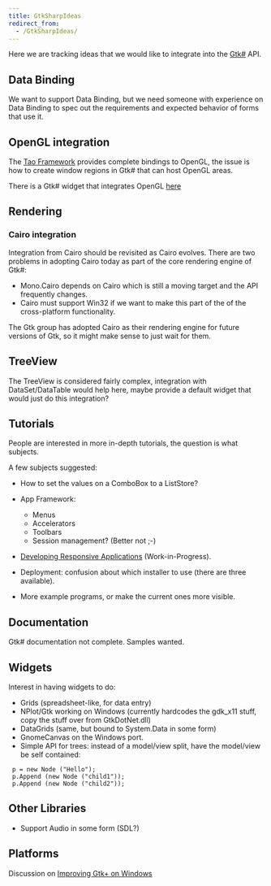 ```yaml
---
title: GtkSharpIdeas
redirect_from:
  - /GtkSharpIdeas/
---
```


Here we are tracking ideas that we would like to integrate into the [Gtk#](/docs/gui/gtksharp/) API.

## Data Binding

We want to support Data Binding, but we need someone with experience on Data Binding to spec out the requirements and expected behavior of forms that use it.

## OpenGL integration

The [Tao Framework](/Tao) provides complete bindings to OpenGL, the issue is how to create window regions in Gtk# that can host OpenGL areas.

There is a Gtk# widget that integrates OpenGL [here](http://www.olympum.com/~bruno/gtkgl-sharp.html)

## Rendering

### Cairo integration

Integration from Cairo should be revisited as Cairo evolves. There are two problems in adopting Cairo today as part of the core rendering engine of Gtk#:

-   Mono.Cairo depends on Cairo which is still a moving target and the API frequently changes.
-   Cairo must support Win32 if we want to make this part of the of the cross-platform functionality.

The Gtk group has adopted Cairo as their rendering engine for future versions of Gtk, so it might make sense to just wait for them.

## TreeView

The TreeView is considered fairly complex, integration with DataSet/DataTable would help here, maybe provide a default widget that would just do this integration?

## Tutorials

People are interested in more in-depth tutorials, the question is what subjects.

A few subjects suggested:

-   How to set the values on a ComboBox to a ListStore?

-   App Framework:

    -   Menus
    -   Accelerators
    -   Toolbars
    -   Session management? (Better not ;-)

-   [Developing Responsive Applications](/docs/gui/gtksharp/responsive-applications/) (Work-in-Progress).

-   Deployment: confusion about which installer to use (there are three available).

-   More example programs, or make the current ones more visible.

## Documentation

Gtk# documentation not complete. Samples wanted.

## Widgets

Interest in having widgets to do:

-   Grids (spreadsheet-like, for data entry)
-   NPlot/Gtk working on Windows (currently hardcodes the gdk_x11 stuff, copy the stuff over from GtkDotNet.dll)
-   DataGrids (same, but bound to System.Data in some form)
-   GnomeCanvas on the Windows port.
-   Simple API for trees: instead of a model/view split, have the model/view be self contained:

<!-- -->

     p = new Node ("Hello");
     p.Append (new Node ("child1"));
     p.Append (new Node ("child2"));

## Other Libraries

-   Support Audio in some form (SDL?)

## Platforms

Discussion on [Improving Gtk+ on Windows](/archived/improvinggtkwin32)
